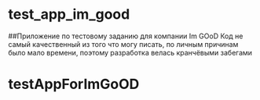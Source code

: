 # test_app_im_good

##Приложение по тестовому заданию для компании Im GOoD
Код не самый качественный из того что могу писать, по личным причинам было мало времени, поэтому разработка велась кранчёвыми забегами 
# testAppForImGoOD
